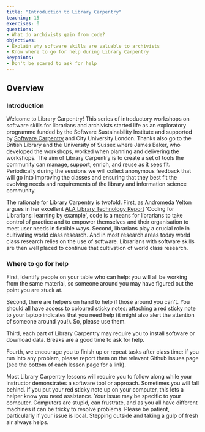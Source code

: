```yaml
---
title: "Introduction to Library Carpentry"
teaching: 15
exercises: 0
questions:
- What do archivists gain from code?
objectives:
- Explain why software skills are valuable to archivists
- Know where to go for help during Library Carpentry
keypoints:
- Don't be scared to ask for help
---
```


## Overview

### Introduction

Welcome to Library Carpentry! This series of introductory workshops on software skills for librarians and archivists started life as an exploratory programme funded by the Software Sustainability Institute and supported by [Software Carpentry](http://software-carpentry.org/) and City University London. Thanks also go to the British Library and the University of Sussex where James Baker, who developed the workshops, worked when planning and delivering the workshops. The aim of Library Carpentry is to create a set of tools the community can manage, support, enrich, and reuse as it sees fit. Periodically during the sessions we will collect anonymous feedback that will go into improving the classes and ensuring that they best fit the evolving needs and requirements of the library and information science community.

The rationale for Library Carpentry is twofold. First, as Andromeda Yelton argues in her excellent [ALA Library Technology Report](http://journals.ala.org/ltr/issue/view/506) 'Coding for Librarians: learning by example', code is a means for librarians to take control of practice and to empower themselves and their organisation to meet user needs in flexible ways. Second, librarians play a crucial role in cultivating world class research. And in most research areas today world class research relies on the use of software. Librarians with software skills are then well placed to continue that cultivation of world class research.

### Where to go for help 

First, identify people on your table who can help: you will all be working from the same material, so someone around you may have figured out the point you are stuck at. 

Second, there are helpers on hand to help if those around you can't. You should all have access to coloured sticky notes: attaching a red sticky note to your laptop indicates that you need help (it might also alert the attention of someone around you!). So, please use them. 

Third, each part of Library Carpentry may require you to install software or download data. Breaks are a good time to ask for help.

Fourth, we encourage you to finish up or repeat tasks after class time: if you run into any problem, please report them on the relevant Github issues page (see the bottom of each lesson page for a link).

Most Library Carpentry lessons will require you to follow along while your instructor demonstrates a software tool or approach. Sometimes you will fall behind. If you put your red sticky note up on your computer, this lets a helper know you need assistance. Your issue may be specific to your computer. Computers are stupid, can frustrate, and as you all have different machines it can be tricky to resolve problems. Please be patient, particularly if your issue is local. Stepping outside and taking a gulp of fresh air always helps.
